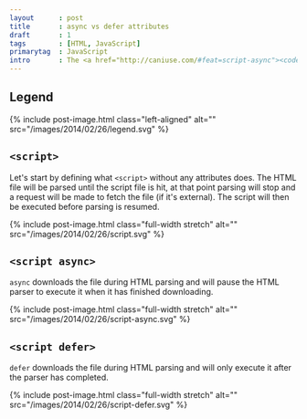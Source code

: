 ```yaml
---
layout      : post
title       : async vs defer attributes
draft       : 1
tags        : [HTML, JavaScript]
primarytag  : JavaScript
intro       : The <a href="http://caniuse.com/#feat=script-async"><code>async</code></a> and <a href="http://caniuse.com/script-defer"><code>defer</code></a> attributes for the <code>&lt;script&gt;</code> element have great support now, so it's time to learn exactly what they do and clarify the difference between them.
---
```


## Legend

{% include post-image.html class="left-aligned" alt="" src="/images/2014/02/26/legend.svg" %}

<div class="clear"><!----></div>



## `<script>`

Let's start by defining what `<script>` without any attributes does. The HTML file will be parsed until the script file is hit, at that point parsing will stop and a request will be made to fetch the file (if it's external). The script will then be executed before parsing is resumed.

{% include post-image.html class="full-width stretch" alt="" src="/images/2014/02/26/script.svg" %}



## `<script async>`

`async` downloads the file during HTML parsing and will pause the HTML parser to execute it when it has finished downloading.

{% include post-image.html class="full-width stretch" alt="" src="/images/2014/02/26/script-async.svg" %}



## `<script defer>`

`defer` downloads the file during HTML parsing and will only execute it after the parser has completed.

{% include post-image.html class="full-width stretch" alt="" src="/images/2014/02/26/script-defer.svg" %}
